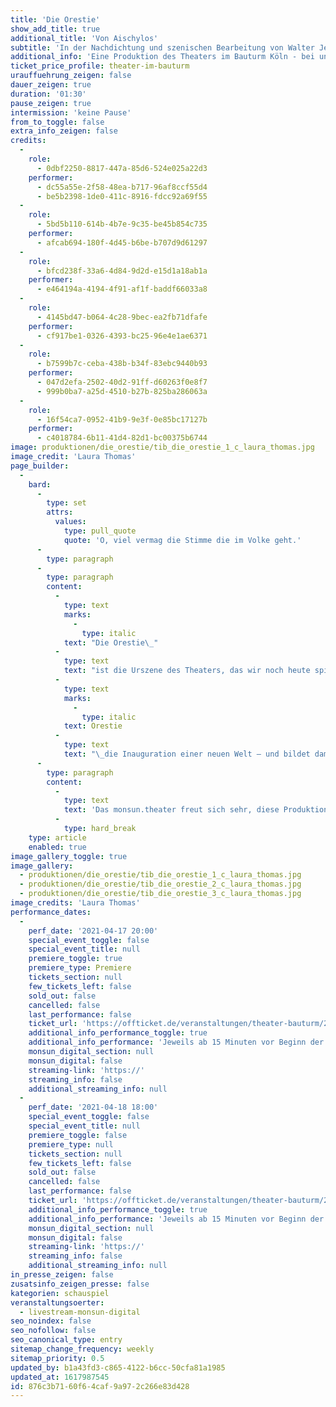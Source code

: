 ```yaml
---
title: 'Die Orestie'
show_add_title: true
additional_title: 'Von Aischylos'
subtitle: 'In der Nachdichtung und szenischen Bearbeitung von Walter Jens'
additional_info: 'Eine Produktion des Theaters im Bauturm Köln - bei uns im Livestream'
ticket_price_profile: theater-im-bauturm
urauffuehrung_zeigen: false
dauer_zeigen: true
duration: '01:30'
pause_zeigen: true
intermission: 'keine Pause'
from_to_toggle: false
extra_info_zeigen: false
credits:
  -
    role:
      - 0dbf2250-8817-447a-85d6-524e025a22d3
    performer:
      - dc55a55e-2f58-48ea-b717-96af8ccf55d4
      - be5b2398-1de0-411c-8916-fdcc92a69f55
  -
    role:
      - 5bd5b110-614b-4b7e-9c35-be45b854c735
    performer:
      - afcab694-180f-4d45-b6be-b707d9d61297
  -
    role:
      - bfcd238f-33a6-4d84-9d2d-e15d1a18ab1a
    performer:
      - e464194a-4194-4f91-af1f-baddf66033a8
  -
    role:
      - 4145bd47-b064-4c28-9bec-ea2fb71dfafe
    performer:
      - cf917be1-0326-4393-bc25-96e4e1ae6371
  -
    role:
      - b7599b7c-ceba-438b-b34f-83ebc9440b93
    performer:
      - 047d2efa-2502-40d2-91ff-d60263f0e8f7
      - 999b0ba7-a25d-4510-b27b-825ba286063a
  -
    role:
      - 16f54ca7-0952-41b9-9e3f-0e85bc17127b
    performer:
      - c4018784-6b11-41d4-82d1-bc00375b6744
image: produktionen/die_orestie/tib_die_orestie_1_c_laura_thomas.jpg
image_credit: 'Laura Thomas'
page_builder:
  -
    bard:
      -
        type: set
        attrs:
          values:
            type: pull_quote
            quote: 'O, viel vermag die Stimme die im Volke geht.'
      -
        type: paragraph
      -
        type: paragraph
        content:
          -
            type: text
            marks:
              -
                type: italic
            text: "Die Orestie\_"
          -
            type: text
            text: "ist die Urszene des Theaters, das wir noch heute spielen: Die einzige komplett erhaltene Tetralogie der antiken Bühnenkunst – und ein psychologischer Krimi, der einem noch immer die Haare zu Berge stehen lässt. Mit faszinierendem Gespür für starke dramatische Situationen und Suspense führt Aischylos die Verkettung von Mordfällen in einer heillos zerstrittenen Familiendynastie vor, um im dritten Teil Blutschande und Demokratie als Mittel zur Konfliktbewältigung gegeneinander in Stellung zu bringen. Wie kaum ein zweiter Text zeigt die\_"
          -
            type: text
            marks:
              -
                type: italic
            text: Orestie
          -
            type: text
            text: "\_die Inauguration einer neuen Welt – und bildet damit eine Blaupause, die sich vortrefflich auf die Neuordnung der globalen Verhältnisse nach der aktuellen Krise transparent machen lässt.\_"
      -
        type: paragraph
        content:
          -
            type: text
            text: 'Das monsun.theater freut sich sehr, diese Produktion unserer Hausregisseurin und letztjährige Rolf-Mares-Preisträgerin Kathrin Mayr im Kölner Theater im Bauturm beim Streaming zu unterstützen.'
          -
            type: hard_break
    type: article
    enabled: true
image_gallery_toggle: true
image_gallery:
  - produktionen/die_orestie/tib_die_orestie_1_c_laura_thomas.jpg
  - produktionen/die_orestie/tib_die_orestie_2_c_laura_thomas.jpg
  - produktionen/die_orestie/tib_die_orestie_3_c_laura_thomas.jpg
image_credits: 'Laura Thomas'
performance_dates:
  -
    perf_date: '2021-04-17 20:00'
    special_event_toggle: false
    special_event_title: null
    premiere_toggle: true
    premiere_type: Premiere
    tickets_section: null
    few_tickets_left: false
    sold_out: false
    cancelled: false
    last_performance: false
    ticket_url: 'https://offticket.de/veranstaltungen/theater-bauturm/2021-04-17-2000-premiere-die-orestie-live-stream'
    additional_info_performance_toggle: true
    additional_info_performance: 'Jeweils ab 15 Minuten vor Beginn der Vorstellung sind wir mit einer kurzen Begrüßung und Einleitung für Sie da.'
    monsun_digital_section: null
    monsun_digital: false
    streaming-link: 'https://'
    streaming_info: false
    additional_streaming_info: null
  -
    perf_date: '2021-04-18 18:00'
    special_event_toggle: false
    special_event_title: null
    premiere_toggle: false
    premiere_type: null
    tickets_section: null
    few_tickets_left: false
    sold_out: false
    cancelled: false
    last_performance: false
    ticket_url: 'https://offticket.de/veranstaltungen/theater-bauturm/2021-04-18-1800-die-orestie-live-stream'
    additional_info_performance_toggle: true
    additional_info_performance: 'Jeweils ab 15 Minuten vor Beginn der Vorstellung sind wir mit einer kurzen Begrüßung und Einleitung für Sie da.'
    monsun_digital_section: null
    monsun_digital: false
    streaming-link: 'https://'
    streaming_info: false
    additional_streaming_info: null
in_presse_zeigen: false
zusatsinfo_zeigen_presse: false
kategorien: schauspiel
veranstaltungsoerter:
  - livestream-monsun-digital
seo_noindex: false
seo_nofollow: false
seo_canonical_type: entry
sitemap_change_frequency: weekly
sitemap_priority: 0.5
updated_by: b1a43fd3-c865-4122-b6cc-50cfa81a1985
updated_at: 1617987545
id: 876c3b71-60f6-4caf-9a97-2c266e83d428
---
```

